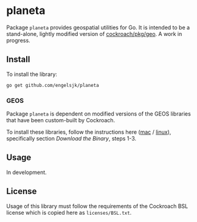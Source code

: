 # planeta

Package ```planeta``` provides geospatial utilities for Go. It is intended to be a stand-alone, lightly modified version of [cockroach/pkg/geo](https://github.com/cockroachdb/cockroach/tree/master/pkg/geo). A work in progress.

## Install

To install the library:

```go get github.com/engelsjk/planeta```

### GEOS

Package ```planeta``` is dependent on modified versions of the GEOS libraries that have been custom-built by Cockroach.

To install these libraries, follow the instructions here ([mac](https://www.cockroachlabs.com/docs/stable/install-cockroachdb-mac.html) / [linux](https://www.cockroachlabs.com/docs/stable/install-cockroachdb-linux.html)), specifically section *Download the Binary*, steps 1-3.

## Usage

In development.

## License

Usage of this library must follow the requirements of the Cockroach BSL license which is copied here as ```licenses/BSL.txt```.
